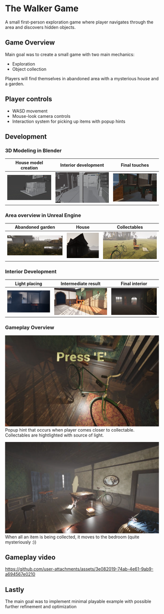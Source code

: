 # The Walker Game

A small first-person exploration game where player navigates through the area and discovers hidden objects.

## Game Overview

Main goal was to create a small game with two main mechanics:
- Exploration
- Object collection

Players will find themselves in abandoned area with a mysterious house and a garden.

## Player controls
  - WASD movement
  - Mouse-look camera controls
  - Interaction system for picking up items with popup hints


## Development

### 3D Modeling in Blender

| House model creation | Interior development | Final touches |
|---------|---------|---------|
| ![House model creation](Media/Pictures/blender_house_0.jpg) | ![Interior development](Media/Pictures/blender_house_1.jpg) | ![Final touches](Media/Pictures/blender_house_2.jpg) |

### Area overview in Unreal Engine

| Abandoned garden | House | Collectables |
|---------|---------|---------|
| ![Abandoned garden](Media/Pictures/ue_scene_0.png) | ![House](Media/Pictures/ue_scene_1.png) | ![Collectables](Media/Pictures/ue_scene_2_items.png) |

### Interior Development

| Light placing | Intermediate result | Final interior |
|---------|---------|---------|
| ![Interior View 1](Media/Pictures/ue_houseinterior_0.png) | ![Interior View 2](Media/Pictures/ue_houseinterior_1.png) | ![Interior View 3](Media/Pictures/ue_houseinterior_2.png) |

### Gameplay Overview

![Gameplay Screenshot 1](Media/Pictures/ue_gameplay_0.png)
Popup hint that occurs when player comes closer to collectable.
Collectables are hightlighted with source of light.

![Gameplay Screenshot 2](Media/Pictures/ue_gameplay_1.png)
When all an item is being collected, it moves to the bedroom (quite mysteriously :))

## Gameplay video

https://github.com/user-attachments/assets/3e082019-74ab-4e61-9ab9-a694567e0210

## Lastly

The main goal was to implement minimal playable example with possible further refinement and optimization
